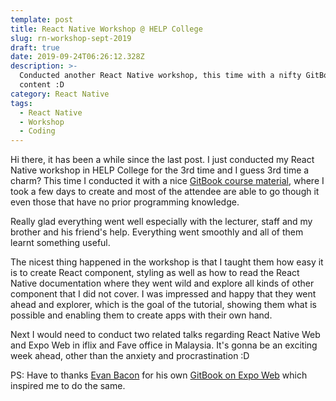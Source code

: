 ```yaml
---
template: post
title: React Native Workshop @ HELP College
slug: rn-workshop-sept-2019
draft: true
date: 2019-09-24T06:26:12.328Z
description: >-
  Conducted another React Native workshop, this time with a nifty GitBook course
  content :D 
category: React Native
tags:
  - React Native
  - Workshop
  - Coding
---
```

Hi there, it has been a while since the last post. I just conducted my React Native workshop in HELP College for the 3rd time and I guess 3rd time a charm? This time I conducted it with a nice [GitBook course material](https://docs.joevo2.com/workshop/create-your-first-react-native-mobile-app-haze-api-app), where I took a few days to create and most of the attendee are able to go though it even those that have no prior programming knowledge. 

Really glad everything went well especially with the lecturer, staff and my brother and his friend's help. Everything went smoothly and all of them learnt something useful. 

The nicest thing happened in the workshop is that I taught them how easy it is to create React component, styling as well as how to read the React Native documentation where they went wild and explore all kinds of other component that I did not cover. I was impressed and happy that they went ahead and explorer, which is the goal of the tutorial, showing them what is possible and enabling them to create apps with their own hand. 

Next I would need to conduct two related talks regarding React Native Web and Expo Web in iflix and Fave office in Malaysia. It's gonna be an exciting week ahead, other than the anxiety and procrastination :D 

PS: Have to thanks [Evan Bacon](https://twitter.com/Baconbrix) for his own [GitBook on Expo Web](https://baconbrix.gitbook.io/react-native-web/) which inspired me to do the same.
